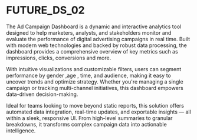 # FUTURE_DS_02
The Ad Campaign Dashboard is a dynamic and interactive analytics tool designed to help marketers, analysts, and stakeholders monitor and evaluate the performance of digital advertising campaigns in real time. Built with modern web technologies and backed by robust data processing, the dashboard provides a comprehensive overview of key metrics such as impressions, clicks, conversions and more.

With intuitive visualizations and customizable filters, users can segment performance by gender ,age , time, and audience, making it easy to uncover trends and optimize strategy. Whether you're managing a single campaign or tracking multi-channel initiatives, this dashboard empowers data-driven decision-making.

Ideal for teams looking to move beyond static reports, this solution offers automated data integration, real-time updates, and exportable insights — all within a sleek, responsive UI. From high-level summaries to granular breakdowns, it transforms complex campaign data into actionable intelligence.
